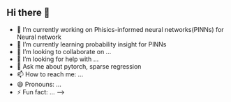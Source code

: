 ## Hi there 👋


- 🔭 I’m currently working on Phisics-informed neural networks(PINNs) for Neural network
- 🌱 I’m currently learning probability insight for PINNs
- 👯 I’m looking to collaborate on ...
- 🤔 I’m looking for help with ...
- 💬 Ask me about pytorch, sparse regression
- 📫 How to reach me: ...
- 😄 Pronouns: ...
- ⚡ Fun fact: ...
-->
